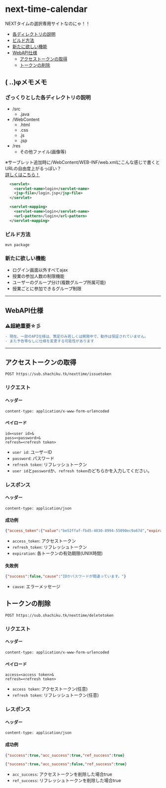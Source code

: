 # next-time-calendar
NEXTタイムの選択専用サイトなのにゃ！！  
  - [各ディレクトリの説明](#ざっくりとした各ディレクトリの説明)
  - [ビルド方法](#ビルド方法)
  - [新たに欲しい機能](#新たに欲しい機能)
  - [WebAPI仕様](#WebAPI仕様)
    - [アクセストークンの取得](#アクセストークンの取得)
    - [トークンの削除](#トークンの削除)
  
## ( ..)φメモメモ
### ざっくりとした各ディレクトリの説明
  - /src
    - .java
  - /WebContent
    - .html
    - .css
    - .js
    - .jsp
  - /res
    - その他ファイル(画像等)
    
※サーブレット追加時に/WebContent/WEB-INF/web.xmlにこんな感じで書くとURLの自由度上がるっぽい？  
[詳しくはこちら！](https://cloud.google.com/appengine/docs/flexible/java/configuring-the-web-xml-deployment-descriptor?hl=ja#JSPs)
```xml
  <servlet>
    <servlet-name>login</servlet-name>
    <jsp-file>/login.jsp</jsp-file>
  </servlet>

  <servlet-mapping>
    <servlet-name>login</servlet-name>
    <url-pattern>/login</url-pattern>
  </servlet-mapping>
```

### ビルド方法

```shell
mvn package
```

### 新たに欲しい機能
  - ログイン画面以外すべてajax
  - 授業の参加人数の制限機能
  - ユーザーのグループ分け(複数グループ所属可能)
  - 授業ごとに参加できるグループ制限
***
## WebAPI仕様
### ⚠️超絶重要☆彡
```diff
- 現在、一部のAPI仕様は、策定のみ若しくは開発中で、動作は保証されていません。
- また予告等なしに仕様を変更する可能性があります 
```
***

## アクセストークンの取得
```
POST https://sub.shachiku.tk/nexttime/issuetoken
```
### リクエスト
#### ヘッダー
```
content-type: application/x-www-form-urlencoded
```
#### ペイロード
```
id=<user id>&
pass=<password>&
refresh=<refresh token>
```
  - `user id`: ユーザーID
  - `password`: パスワード
  - `refresh token`: リフレッシュトークン
  - `user id`と`password`か、`refresh token`のどちらかを入力してください。
### レスポンス
#### ヘッダー
```
content-type: application/json
```
#### 成功例
```json
{"access_token":{"value":"be52ffaf-fbd5-4030-8994-55090ec9a67d","expiration":1631402894},"refresh_token":{"value":"894a5dde-4e5d-485e-8a0d-91b0cc6c24fe","expiration":1633908494},"success":true}
```
  - `access_token`: アクセストークン
  - `refresh_token`: リフレッシュトークン
  - `expiration`: 各トークンの有効期限(UNIX時間)
#### 失敗例
```json
{"success":false,"cause":"IDかパスワードが間違っています。"}
```
  - `cause`: エラーメッセージ
## トークンの削除
```
POST https://sub.shachiku.tk/nexttime/deletetoken
```
### リクエスト
#### ヘッダー
```
content-type: application/x-www-form-urlencoded
```
#### ペイロード
```
access=<access token>&
refresh=<refresh token>
```
  - `access token`: アクセストークン(任意)
  - `refresh token`: リフレッシュトークン(任意)
### レスポンス
#### ヘッダー
```
content-type: application/json
```
#### 成功例
```json
{"success":true,"acc_success":true,"ref_success":true}
```
```json
{"success":true,"acc_success":false,"ref_success":true}
```
  - `acc_success`: アクセストークンを削除した場合true
  - `ref_success`: リフレッシュトークンを削除した場合true
